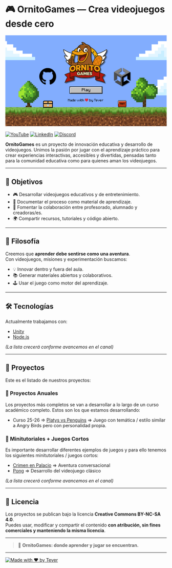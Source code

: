 # 🎮 OrnitoGames — Crea videojuegos desde cero

[![OrnitoGames GitHub Profile](ornitogames_github_profile.png)](https://github.com/devTever/ornitogames)

[![YouTube](https://img.shields.io/badge/YouTube-OrnitoGames-red?style=for-the-badge&logo=youtube)](https://www.youtube.com/@OrnitoGames_dev) [![LinkedIn](https://img.shields.io/badge/LinkedIn-OrnitoGames-blue?style=for-the-badge&logo=linkedin)](https://www.linkedin.com/company/ornitogames) [![Discord](https://img.shields.io/badge/Discord-OrnitoGames-5865F2?style=for-the-badge&logo=discord&logoColor=white)](https://discord.com/channels/1401974133117554689)

**OrnitoGames** es un proyecto de innovación educativa y desarrollo de videojuegos. Unimos la pasión por jugar con el aprendizaje práctico para crear experiencias interactivas, accesibles y divertidas, pensadas tanto para la comunidad educativa como para quienes aman los videojuegos.

---

## 🚀 Objetivos

- 🎮 Desarrollar videojuegos educativos y de entretenimiento.  
- 📖 Documentar el proceso como material de aprendizaje.  
- 🤝 Fomentar la colaboración entre profesorado, alumnado y creadoras/es.  
- 🌍 Compartir recursos, tutoriales y código abierto.  

---

## 🦦 Filosofía

Creemos que **aprender debe sentirse como una aventura**.  
Con videojuegos, misiones y experimentación buscamos:  

- 💡 Innovar dentro y fuera del aula.  
- 📚 Generar materiales abiertos y colaborativos.  
- 🕹️ Usar el juego como motor del aprendizaje.  

---


## 🛠️ Tecnologías

Actualmente trabajamos con:

- [Unity](https://unity.com/)  
- [Node.js](https://nodejs.org/)  

*(La lista crecerá conforme avancemos en el canal)*

---


## 🎨 Proyectos

Este es el listado de nuestros proyectos:


### 🚀​ Proyectos Anuales

Los proyectos más completos se van a desarrollar a lo largo de un curso académico completo. Estos son los que estamos desarrollando:

- Curso 25-26 => [Platys vs Penguins](https://github.com/devTever/platys-vs-penguins) => Juego con temática / estilo similar a Angry Birds pero con personalidad propia.


### 🛴 Minitutoriales + Juegos Cortos

Es importante desarrollar diferentes ejemplos de juegos y para ello tenemos los siguientes minitutoriales / juegos cortos:

- [Crimen en Palacio](https://github.com/devTever/CrimenEnPalacio) => Aventura conversacional
- [Pong](https://github.com/devTever/pong-unity) => Desarrollo del videojuego clásico  

*(La lista crecerá conforme avancemos en el canal)*

---

## 📜 Licencia

Los proyectos se publican bajo la licencia **Creative Commons BY-NC-SA 4.0**.  
Puedes usar, modificar y compartir el contenido **con atribución, sin fines comerciales y manteniendo la misma licencia**.  

---

> 🦦 **OrnitoGames: donde aprender y jugar se encuentran.**

---

[![Made with ❤️ by Tever](https://img.shields.io/badge/Made%20with%20❤️-by%20Tever-181717?logo=github)](https://github.com/devTever)

